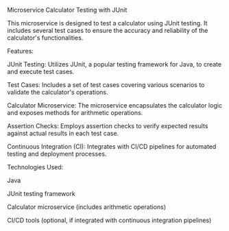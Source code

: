 Microservice Calculator Testing with JUnit

This microservice is designed to test a calculator using JUnit testing. It includes several test cases to ensure the accuracy and reliability of the calculator's functionalities.

Features:

JUnit Testing: Utilizes JUnit, a popular testing framework for Java, to create and execute test cases.

Test Cases: Includes a set of test cases covering various scenarios to validate the calculator's operations.

Calculator Microservice: The microservice encapsulates the calculator logic and exposes methods for arithmetic operations.

Assertion Checks: Employs assertion checks to verify expected results against actual results in each test case.

Continuous Integration (CI): Integrates with CI/CD pipelines for automated testing and deployment processes.

Technologies Used:

Java

JUnit testing framework

Calculator microservice (includes arithmetic operations)

CI/CD tools (optional, if integrated with continuous integration pipelines)
